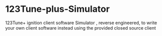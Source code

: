 # 123Tune-plus-Simulator
123Tune+ ignition client software Simulator , reverse engineered, to write your own client software instead using the provided closed source client
